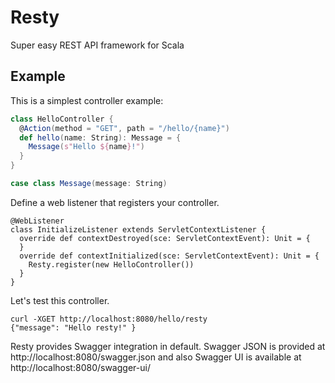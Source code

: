 Resty
========

Super easy REST API framework for Scala

Example
-------

This is a simplest controller example:

```scala
class HelloController {
  @Action(method = "GET", path = "/hello/{name}")
  def hello(name: String): Message = {
    Message(s"Hello ${name}!")
  }
}

case class Message(message: String)
```

Define a web listener that registers your controller.

```
@WebListener
class InitializeListener extends ServletContextListener {
  override def contextDestroyed(sce: ServletContextEvent): Unit = {
  }
  override def contextInitialized(sce: ServletContextEvent): Unit = {
    Resty.register(new HelloController())
  }
}
```

Let's test this controller.

```
curl -XGET http://localhost:8080/hello/resty
{"message": "Hello resty!" }
```

Resty provides Swagger integration in default. Swagger JSON is provided at http://localhost:8080/swagger.json and also Swagger UI is available at http://localhost:8080/swagger-ui/ 



